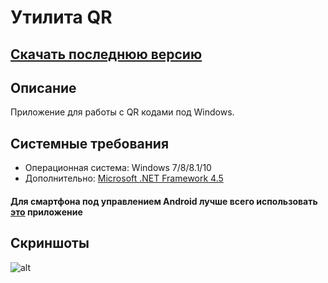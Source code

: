 # Утилита QR 
## [Скачать последнюю версию](https://github.com/Zalexanninev15/QR-Tool/releases/download/1.1/QR_Tool.zip)
## Описание
Приложение для работы с QR кодами под Windows.
## Системные требования
* Операционная система: Windows 7/8/8.1/10
* Дополнительно: [Microsoft .NET Framework 4.5](https://www.microsoft.com/ru-ru/download/details.aspx?id=30653)
#### Для смартфона под управлением Android лучше всего использовать [это](https://yadi.sk/d/nlMXO_fZT4-UTA) приложение
## Скриншоты
![alt](https://i.imgur.com/CF5x7Ql.png)
